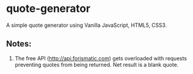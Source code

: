 # quote-generator

A simple quote generator using Vanilla JavaScript, HTML5, CSS3.

## Notes:
1. The free API (http://api.forismatic.com) gets overloaded with requests preventing quotes from being returned. Net result is a blank quote. 
